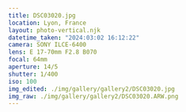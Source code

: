 ```yaml
---
title: DSC03020.jpg
location: Lyon, France
layout: photo-vertical.njk
datetime_taken: "2024:03:02 16:12:22"
camera: SONY ILCE-6400
lens: E 17-70mm F2.8 B070
focal: 64mm
aperture: 14/5
shutter: 1/400
iso: 100
img_edited: ./img/gallery/gallery2/DSC03020.jpg
img_raw: ./img/gallery/gallery2/DSC03020.ARW.png
---
```


